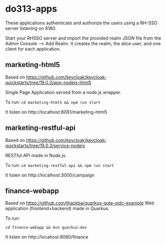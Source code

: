 # do313-apps
These applications authenticate and authorize the users using a RH-SSO server listening on 8180.

Start your RHSSO server and import the provided realm JSON file from the Admin Console --> Add Realm.
It creates the realm, the alice user, and one client for each application.

 marketing-html5
 -----------------

 Based on https://github.com/keycloak/keycloak-quickstarts/tree/19.0.3/app-nodejs-html5

 Single Page Application served from a node.js wrapper.

To run:
 `cd marketing-html5 && npm run start`

It listen on http://localhost:8081/marketing-html5

marketing-restful-api
---------------------
Based on https://github.com/keycloak/keycloak-quickstarts/tree/19.0.3/service-nodejs

RESTful API made in Node.js.

To run:
`cd marketing-restful-api && npm run start`

It listen on http://localhost:3000/campaign


finance-webapp
--------------
Based on https://github.com/thackba/quarkus-qute-oidc-example
Web application (frontend+backend) made in Quarkus.

To run:

`cd finance-webapp && mvn quarkus:dev`

It listen on http://locahost:8080/finance

